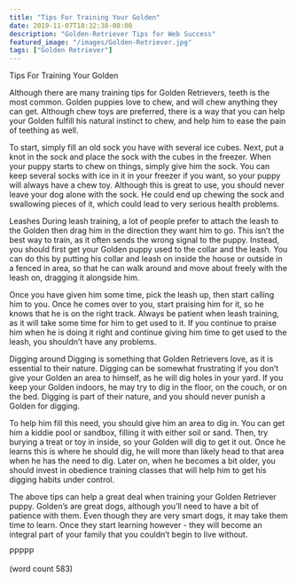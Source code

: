 ```yaml
---
title: "Tips For Training Your Golden"
date: 2019-11-07T18:32:38-08:00
description: "Golden-Retriever Tips for Web Success"
featured_image: "/images/Golden-Retriever.jpg"
tags: ["Golden Retriever"]
---
```


Tips For Training Your Golden

Although there are many training tips for Golden Retrievers, teeth is the most common.  Golden puppies love to chew, and will chew anything they can get.  Although chew toys are preferred, there is a way that you can help your Golden fulfill his natural instinct to chew, and help him to ease the pain of teething as well.  

To start, simply fill an old sock you have with several ice cubes.  Next, put a knot in the sock and place the sock with the cubes in the freezer.  When your puppy starts to chew on things, simply give him the sock.  You can keep several socks with ice in it in your freezer if you want, so your puppy will always have a chew toy.  Although this is great to use, you should never leave your dog alone with the sock.  He could end up chewing the sock and swallowing pieces of it, which could lead to very serious health problems.

Leashes
During leash training, a lot of people prefer to attach the leash to the Golden then drag him in the direction they want him to go.  This isn’t the best way to train, as it often sends the wrong signal to the puppy.  Instead, you should first get your Golden puppy used to the collar and the leash.  You can do this by putting his collar and leash on inside the house or outside in a fenced in area, so that he can walk around and move about freely with the leash on, dragging it alongside him.

Once you have given him some time, pick the leash up, then start calling him to you.  Once he comes over to you, start praising him for it, so he knows that he is on the right track.  Always be patient when leash training, as it will take some time for him to get used to it.  If you continue to praise him when he is doing it right and continue giving him time to get used to the leash, you shouldn’t have any problems.

Digging around
Digging is something that Golden Retrievers love, as it is essential to their nature.  Digging can be somewhat frustrating if you don’t give your Golden an area to himself, as he will dig holes in your yard.  If you keep your Golden indoors, he may try to dig in the floor, on the couch, or on the bed. Digging is part of their nature, and you should never punish a Golden for digging.

To help him fill this need, you should give him an area to dig in.  You can get him a kiddie pool or sandbox, filling it with either soil or sand.  Then, try burying a treat or toy in inside, so your Golden will dig to get it out.  Once he learns this is where he should dig, he will more than likely head to that area when he has the need to dig.  Later on, when he becomes a bit older, you should invest in obedience training classes that will help him to get his digging habits under control.

The above tips can help a great deal when training your Golden Retriever puppy.  Golden’s are great dogs, although you’ll need to have a bit of patience with them.  Even though they are very smart dogs, it may take them time to learn.  Once they start learning however - they will become an integral part of your family that you couldn’t begin to live without.

PPPPP

(word count 583)
